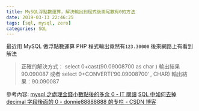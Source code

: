 ```yaml
---
title: MySQL浮點數運算，解決輸出到程式後面尾數有0的方法
date: 2019-03-13 22:46:25
tags: [sql, mysql, zero]
categories: SQL
---
```


最近用 MySQL 做浮點數運算
PHP 程式輸出竟然有`123.30000`
後來網路上有看到解法

<!--more-->

> 正確的解決方式：
> select 0+cast(90.09008700 as char ) 輸出結果 90.090087
> 或者
> select 0+CONVERT(‘90.09008700‘ , CHAR) 輸出結果：90.090087

參考內容:
[mysql 之處理金錢小數點後的多余 0 - IT 閱讀](https://www.itread01.com/content/1535301491.html)
[SQL 中如何去掉 decimal 字段後面的 0 - donnie88888888 的专栏 - CSDN 博客](https://blog.csdn.net/donnie88888888/article/details/52439299)
